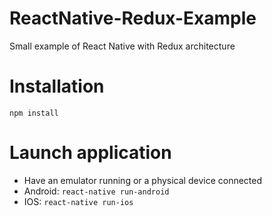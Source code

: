 # ReactNative-Redux-Example
Small example of React Native with Redux architecture

# Installation
`npm install`

# Launch application
- Have an emulator running or a physical device connected
- Android: `react-native run-android`
- IOS: `react-native run-ios`
